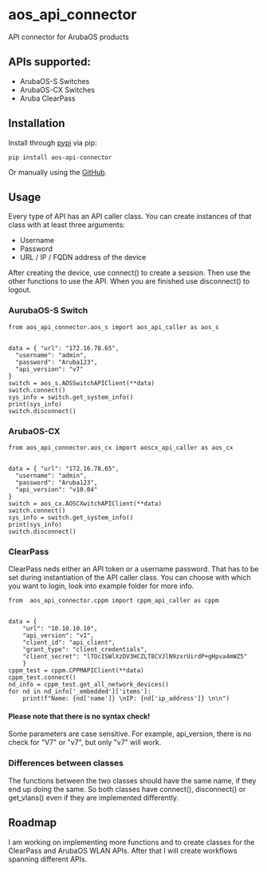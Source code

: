
# aos_api_connector
API connector for ArubaOS products


## APIs supported:

* ArubaOS-S Switches
* ArubaOS-CX Switches
* Aruba ClearPass

## Installation
Install through [pypi]([https://pypi.org/project/aos-api-connector/](https://pypi.org/project/aos-api-connector/)) via pip:
````
pip install aos-api-connector
````
Or manually using the [GitHub]([https://github.com/Linkk93/aos_api_connector](https://github.com/Linkk93/aos_api_connector)).

## Usage

Every type of API has an API caller class. You can create instances of that class with at least three arguments:
* Username
* Password
* URL / IP / FQDN address of the device

After creating the device, use connect() to create a session. 
Then use the other functions to use the API. 
When you are finished use disconnect() to logout. 

### AurubaOS-S Switch
```
from aos_api_connector.aos_s import aos_api_caller as aos_s


data = { "url": "172.16.78.65",
  "username": "admin",
  "password": "Aruba123",
  "api_version": "v7"
}
switch = aos_s.AOSSwitchAPIClient(**data)
switch.connect()
sys_info = switch.get_system_info()
print(sys_info)
switch.disconnect()
```

### ArubaOS-CX
```
from aos_api_connector.aos_cx import aoscx_api_caller as aos_cx


data = { "url": "172.16.78.65",
  "username": "admin",
  "password": "Aruba123",
  "api_version": "v10.04"
}
switch = aos_cx.AOSCXwitchAPIClient(**data)
switch.connect()
sys_info = switch.get_system_info()
print(sys_info)
switch.disconnect()
```

### ClearPass
ClearPass neds either an API token or a username password.  That has to be set during instantiation of the API caller class.
You can choose with which you want to login, look into example folder for more info.

````
from  aos_api_connector.cppm import cppm_api_caller as cppm


data = {  
	"url": "10.10.10.10",  
	"api_version": "v1",  
	"client_id": "api_client",  
	"grant_type": "client_credentials",  
	"client_secret": "lTOcISWlXzDV3HCZLT8CVJlN9zxrUirdP+gHpva4mWZ5"  
	}
cppm_test = cppm.CPPMAPIClient(**data)
cppm_test.connect()  
nd_info = cppm_test.get_all_network_devices()  
for nd in nd_info['_embedded']['items']:  
    print(f"Name: {nd['name']} \nIP: {nd['ip_address']} \n\n")
````


#### Please note that there is no syntax check!
Some parameters are case sensitive. 
For example, api_version, there is no check for "V7" or "v7", but only "v7" will work.


### Differences between classes

The functions between the two classes should have the same name, if they end up doing the same. 
So both classes have connect(), disconnect() or get_vlans() even if they are implemented differently.

## Roadmap

I am working on implementing more functions and to create classes for the ClearPass and ArubaOS WLAN APIs.
After that I will create workflows spanning different APIs.
